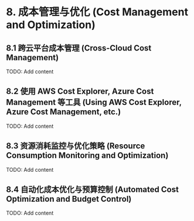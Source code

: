 # 8. 成本管理与优化 (Cost Management and Optimization)

## 8.1 跨云平台成本管理 (Cross-Cloud Cost Management)
TODO: Add content

## 8.2 使用 AWS Cost Explorer, Azure Cost Management 等工具 (Using AWS Cost Explorer, Azure Cost Management, etc.)
TODO: Add content

## 8.3 资源消耗监控与优化策略 (Resource Consumption Monitoring and Optimization)
TODO: Add content

## 8.4 自动化成本优化与预算控制 (Automated Cost Optimization and Budget Control)
TODO: Add content
